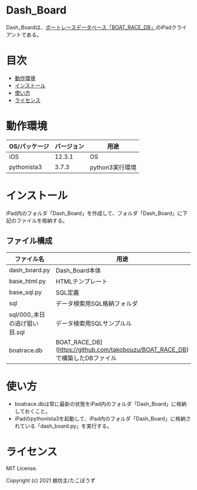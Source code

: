 # Dash_Board

Dash_Boardは、[ボートレースデータベース「BOAT_RACE_DB」](https://github.com/takobouzu/BOAT_RACE_DB)のiPadクライアントである。

# 目次

- [動作環境](#動作環境)
- [インストール](#インストール)
- [使い方](#使い方)
- [ライセンス](#ライセンス)

# 動作環境

| OS/パッケージ      | バージョン | 用途                   |
| ------------------ | ---------- | ---------------------- |
| iOS         | 12.3.1     | OS                     |
| pythonista3 | 3.7.3      | python3実行環境           |


# インストール

iPad内のフォルダ「Dash_Board」を作成して、フォルダ「Dash_Board」に下記のファイルを格納する。

## ファイル構成

| ファイル名      | 用途                   |
| ------------- | ---------------------- |
|dash_board.py  | Dash_Board本体         |
|base_html.py| HTMLテンプレート           |
|base_sql.py| SQL定義          |
|sql| データ検索用SQL格納フォルダ           |
|sql/000_本日の逃げ狙い目.sql|データ検索用SQLサンプルル          |
|boatrace.db|BOAT_RACE_DB](https://github.com/takobouzu/BOAT_RACE_DB)で構築したDBファイル|


# 使い方

+ boatrace.dbは常に最新の状態をiPad内のフォルダ「Dash_Board」に格納しておくこと。
+ iPadのpythonista3を起動して、iPad内のフォルダ「Dash_Board」に格納されている「dash_board.py」を実行する。

# ライセンス

MIT License.

Copyright (c) 2021 蛸坊主/たこぼうず
